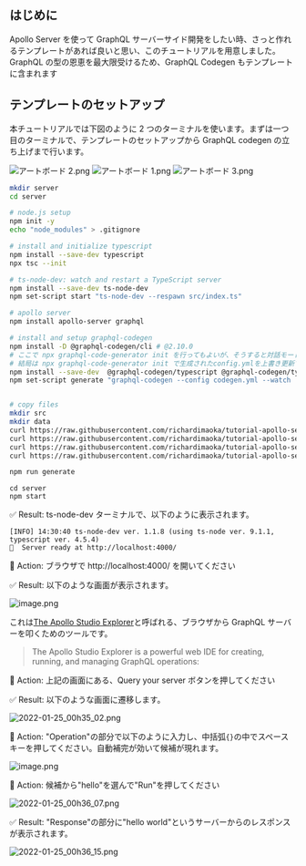 ## はじめに

Apollo Server を使って GraphQL サーバーサイド開発をしたい時、さっと作れるテンプレートがあれば良いと思い、このチュートリアルを用意しました。
GraphQL の型の恩恵を最大限受けるため、GraphQL Codegen もテンプレートに含まれます

## テンプレートのセットアップ

本チュートリアルでは下図のように 2 つのターミナルを使います。まずは一つ目のターミナルで、テンプレートのセットアップから GraphQL codegen の立ち上げまで行います。

![アートボード 2.png](https://qiita-image-store.s3.ap-northeast-1.amazonaws.com/0/75738/2968cb78-7f3f-ccf4-d80e-91fcd1280391.png)
![アートボード 1.png](https://qiita-image-store.s3.ap-northeast-1.amazonaws.com/0/75738/f0e0a7f3-f96a-2145-04d5-31f2eb8be310.png)
![アートボード 3.png](https://qiita-image-store.s3.ap-northeast-1.amazonaws.com/0/75738/1cb09cbd-790d-dffb-ff20-ba4b1991c974.png)

```sh
mkdir server
cd server

# node.js setup
npm init -y
echo "node_modules" > .gitignore

# install and initialize typescript
npm install --save-dev typescript
npx tsc --init

# ts-node-dev: watch and restart a TypeScript server
npm install --save-dev ts-node-dev
npm set-script start "ts-node-dev --respawn src/index.ts"

# apollo server
npm install apollo-server graphql

# install and setup graphql-codegen
npm install -D @graphql-codegen/cli # @2.10.0
# ここで npx graphql-code-generator init を行ってもよいが、そうすると対話モードに入って手入力が増えるのと、
# 結局は npx graphql-code-generator init で生成されたconfig.ymlを上書き更新することになるので、以下はnpm installのみ行って config.ymlは後ほど作成
npm install --save-dev  @graphql-codegen/typescript @graphql-codegen/typescript-resolvers
npm set-script generate "graphql-codegen --config codegen.yml --watch ./schema.gql" # update generate script


# copy files
mkdir src
mkdir data
curl https://raw.githubusercontent.com/richardimaoka/tutorial-apollo-server-setup/main/server/codegen.yml > codegen.yml
curl https://raw.githubusercontent.com/richardimaoka/tutorial-apollo-server-setup/main/server/schema.gql > schema.gql
curl https://raw.githubusercontent.com/richardimaoka/tutorial-apollo-server-setup/main/server/src/index.ts > src/index.ts
curl https://raw.githubusercontent.com/richardimaoka/tutorial-apollo-server-setup/main/server/data/Query.json > data/Query.json
```

```sh
npm run generate
```

```
cd server
npm start
```

:white_check_mark: Result: ts-node-dev ターミナルで、以下のように表示されます。

```terminal: ts-node-dev (ターミナル)
[INFO] 14:30:40 ts-node-dev ver. 1.1.8 (using ts-node ver. 9.1.1, typescript ver. 4.5.4)
🚀  Server ready at http://localhost:4000/
```

:large_orange_diamond: Action: ブラウザで http://localhost:4000/ を開いてください

:white_check_mark: Result: 以下のような画面が表示されます。

![image.png](https://qiita-image-store.s3.ap-northeast-1.amazonaws.com/0/75738/58dd6755-b37b-9f64-3047-a1a2e8e7b0b9.png)

これは[The Apollo Studio Explorer](https://www.apollographql.com/docs/studio/explorer/explorer/)と呼ばれる、ブラウザから GraphQL サーバーを叩くためのツールです。

> The Apollo Studio Explorer is a powerful web IDE for creating, running, and managing GraphQL operations:

:large_orange_diamond: Action: 上記の画面にある、Query your server ボタンを押してください

:white_check_mark: Result: 以下のような画面に遷移します。

![2022-01-25_00h35_02.png](https://qiita-image-store.s3.ap-northeast-1.amazonaws.com/0/75738/0d0ce96f-db92-760c-801e-3cff25131d5a.png)

:large_orange_diamond: Action: "Operation"の部分で以下のように入力し、中括弧`{}`の中でスペースキーを押してください。自動補完が効いて候補が現れます。

![image.png](https://qiita-image-store.s3.ap-northeast-1.amazonaws.com/0/75738/f3e998b8-685e-4b6b-a95f-010f4905daf5.png)

:large_orange_diamond: Action: 候補から"hello"を選んで"Run"を押してください

![2022-01-25_00h36_07.png](https://qiita-image-store.s3.ap-northeast-1.amazonaws.com/0/75738/e1a54767-e5aa-6adf-53e9-1094323759fd.png)

:white_check_mark: Result: "Response"の部分に"hello world"というサーバーからのレスポンスが表示されます。

![2022-01-25_00h36_15.png](https://qiita-image-store.s3.ap-northeast-1.amazonaws.com/0/75738/07b28d64-adec-5674-d2c3-6b0d1a2d6572.png)
